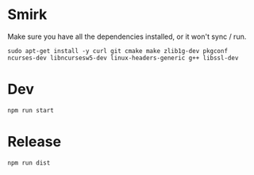 # Smirk

Make sure you have all the dependencies installed, or it won't sync / run.
```
sudo apt-get install -y curl git cmake make zlib1g-dev pkgconf ncurses-dev libncursesw5-dev linux-headers-generic g++ libssl-dev
```

# Dev
```
npm run start
```

# Release
```
npm run dist
```